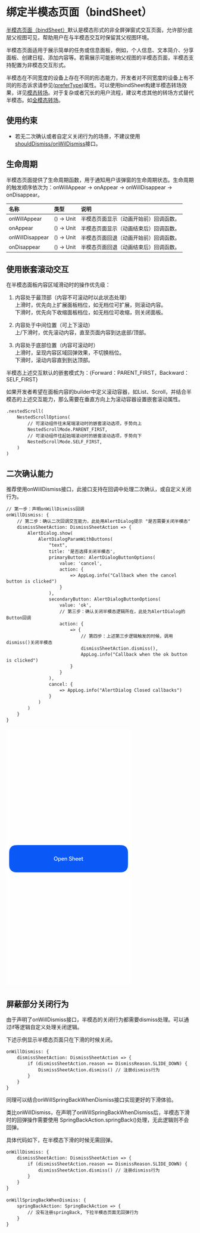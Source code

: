 # 绑定半模态页面（bindSheet）

[半模态页面（bindSheet）](../../../API_Reference/source_zh_cn/arkui-cj/cj-universal-attribute-sheettransition.md#func-bindsheetbool----unit-sheetoptions)默认是模态形式的非全屏弹窗式交互页面，允许部分底层父视图可见，帮助用户在与半模态交互时保留其父视图环境。

半模态页面适用于展示简单的任务或信息面板，例如，个人信息、文本简介、分享面板、创建日程、添加内容等。若需展示可能影响父视图的半模态页面，半模态支持配置为非模态交互形式。

半模态在不同宽度的设备上存在不同的形态能力，开发者对不同宽度的设备上有不同的形态诉求请参见([preferType](../../../API_Reference/source_zh_cn/arkui-cj/cj-universal-attribute-sheettransition.md#class-sheetoptions))属性。可以使用bindSheet构建半模态转场效果，详见[模态转场](./cj-modal-transition.md)。对于复杂或者冗长的用户流程，建议考虑其他的转场方式替代半模态。如[全模态转场](./cj-contentcover-page.md)。

## 使用约束

- 若无二次确认或者自定义关闭行为的场景，不建议使用[shouldDismiss/onWilDismiss](../../../API_Reference/source_zh_cn/arkui-cj/cj-universal-attribute-sheettransition.md#class-sheetoptions)接口。

## 生命周期

半模态页面提供了生命周期函数，用于通知用户该弹窗的生命周期状态。生命周期的触发顺序依次为：onWillAppear -> onAppear -> onWillDisappear -> onDisappear。

|名称|类型|说明|
|:---|:---|:---|
|onWillAppear|() -> Unit|半模态页面显示（动画开始前）回调函数。|
|onAppear|() -> Unit|半模态页面显示（动画结束后）回调函数。|
|onWillDisappear|() -> Unit|半模态页面回退（动画开始前）回调函数。|
|onDisappear|() -> Unit|半模态页面回退（动画结束后）回调函数。|

## 使用嵌套滚动交互

在半模态面板内容区域滑动时的操作优先级：

1. 内容处于最顶部（内容不可滚动时以此状态处理）<br> 上滑时，优先向上扩展面板档位，如无档位可扩展，则滚动内容。 <br> 下滑时，优先向下收缩面板档位，如无档位可收缩，则关闭面板。

2. 内容处于中间位置（可上下滚动）<br> 上/下滑时，优先滚动内容，直至页面内容到达底部/顶部。

3. 内容处于底部位置（内容可滚动时）<br> 上滑时，呈现内容区域回弹效果，不切换档位。 <br> 下滑时，滚动内容直到到达顶部。

半模态上述交互默认的嵌套模式为：{Forward：PARENT_FIRST，Backward：SELF_FIRST}

如果开发者希望在面板内容的builder中定义滚动容器，如List、Scroll，并结合半模态的上述交互能力，那么需要在垂直方向上为滚动容器设置嵌套滚动属性。

```cangjie
.nestedScroll(
    NestedScrollOptions(
        // 可滚动组件往末尾端滚动时的嵌套滚动选项，手势向上
        NestedScrollMode.PARENT_FIRST,
        // 可滚动组件往起始端滚动时的嵌套滚动选项，手势向下
        NestedScrollMode.SELF_FIRST,
    )
)
```

## 二次确认能力

推荐使用onWillDismiss接口，此接口支持在回调中处理二次确认，或自定义关闭行为。

```cangjie
// 第一步：声明onWillDismiss回调
onWillDismiss: {
    // 第二步：确认二次回调交互能力，此处用AlertDialog提示 "是否需要关闭半模态"
    dismissSheetAction: DismissSheetAction => {
        AlertDialog.show(
            AlertDialogParamWithButtons(
                "text",
                title: '是否选择关闭半模态',
                primaryButton: AlertDialogButtonOptions(
                    value: 'cancel',
                    action: {
                        => AppLog.info("Callback when the cancel button is clicked")
                    }
                ),
                secondaryButton: AlertDialogButtonOptions(
                    value: 'ok',
                    // 第三步：确认关闭半模态逻辑所在，此处为AlertDialog的Button回调
                    action: {
                        => {
                            // 第四步：上述第三步逻辑触发的时候，调用dismiss()关闭半模态
                            dismissSheetAction.dismiss(),
                            AppLog.info("Callback when the ok button is clicked")
                        }
                    }
                ),
                cancel: {
                    => AppLog.info("AlertDialog Closed callbacks")
                }
            )
        )
    }
}
```

![page](figures/page.gif)

## 屏蔽部分关闭行为

由于声明了onWillDismiss接口，半模态的关闭行为都需要dismiss处理。可以通过if等逻辑自定义处理关闭逻辑。

下述示例显示半模态页面只在下滑的时候关闭。

```cangjie
onWillDismiss: {
    dismissSheetAction: DismissSheetAction => {
        if (dismissSheetAction.reason == DismissReason.SLIDE_DOWN) {
            DismissSheetAction.dismiss() // 注册dismiss行为
        }
    }
}
```

同理可以结合onWillSpringBackWhenDismiss接口实现更好的下滑体验。

类比onWillDismiss，在声明了onWillSpringBackWhenDismiss后，半模态下滑时的回弹操作需要使用 SpringBackAction.springBack()处理，无此逻辑则不会回弹。

具体代码如下，在半模态下滑的时候无需回弹。

```cangjie
onWillDismiss: {
    dismissSheetAction: DismissSheetAction => {
        if (dismissSheetAction.reason == DismissReason.SLIDE_DOWN) {
            dismissSheetAction.dismiss() // 注册dismiss行为
        }
    }
}

onWillSpringBackWhenDismiss: {
    springBackAction: SpringBackAction => {
        // 没有注册springBack, 下拉半模态页面无回弹行为
    }
}
```
